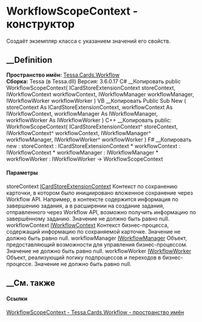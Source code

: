 # WorkflowScopeContext - конструктор
Создаёт экземпляр класса с указанием значений его свойств.
## __Definition
 **Пространство имён:** [Tessa.Cards.Workflow](N_Tessa_Cards_Workflow.htm)  
 **Сборка:** Tessa (в Tessa.dll) Версия: 3.6.0.17
C# __Копировать
     public WorkflowScopeContext(
    	ICardStoreExtensionContext storeContext,
    	IWorkflowContext workflowContext,
    	IWorkflowManager workflowManager,
    	IWorkflowWorker workflowWorker
    )
VB __Копировать
     Public Sub New ( 
    	storeContext As ICardStoreExtensionContext,
    	workflowContext As IWorkflowContext,
    	workflowManager As IWorkflowManager,
    	workflowWorker As IWorkflowWorker
    )
C++ __Копировать
     public:
    WorkflowScopeContext(
    	ICardStoreExtensionContext^ storeContext, 
    	IWorkflowContext^ workflowContext, 
    	IWorkflowManager^ workflowManager, 
    	IWorkflowWorker^ workflowWorker
    )
F# __Копировать
     new : 
            storeContext : ICardStoreExtensionContext * 
            workflowContext : IWorkflowContext * 
            workflowManager : IWorkflowManager * 
            workflowWorker : IWorkflowWorker -> WorkflowScopeContext
#### Параметры
storeContext
[ICardStoreExtensionContext](T_Tessa_Cards_Extensions_ICardStoreExtensionContext.htm)
     Контекст по сохранению карточки, в котором было инициировано вложенное сохранение через Workflow API. Например, в контексте содержится информация по завершению задания, а в расширении на создание задания, отправленного через Workflow API, возможно получить информацию по завершённому заданию. Значение не должно быть равно null. 
workflowContext
[IWorkflowContext](T_Tessa_Cards_Workflow_IWorkflowContext.htm)
     Контекст бизнес-процесса, содержащий информацию по сохраняемой карточке. Значение не должно быть равно null. 
workflowManager
[IWorkflowManager](T_Tessa_Cards_Workflow_IWorkflowManager.htm)
     Объект, предоставляющий возможности для управления бизнес-процессом. Значение не должно быть равно null. 
workflowWorker [IWorkflowWorker](T_Tessa_Cards_Workflow_IWorkflowWorker.htm)
     Объект, реализующий логику подпроцессов и переходов в бизнес-процессе. Значение не должно быть равно null. 
## __См. также
#### Ссылки
[WorkflowScopeContext - ](T_Tessa_Cards_Workflow_WorkflowScopeContext.htm)
[Tessa.Cards.Workflow - пространство имён](N_Tessa_Cards_Workflow.htm)
